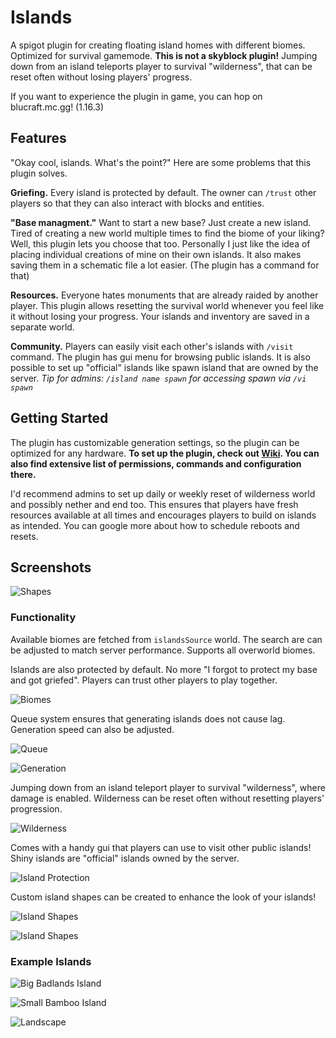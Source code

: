 # Islands
A spigot plugin for creating floating island homes with different biomes.
Optimized for survival gamemode. **This is not a skyblock plugin!**
Jumping down from an island teleports player to survival "wilderness", 
that can be reset often without losing players' progress.

If you want to experience the plugin in game, you can hop on blucraft.mc.gg! (1.16.3)

## Features
"Okay cool, islands. What's the point?" Here are some problems that this plugin solves.

**Griefing.**
Every island is protected by default.
The owner can `/trust` other players so that they can also interact with blocks and entities. 

**"Base managment."**
Want to start a new base? Just create a new island. Tired of creating a new world multiple times
to find the biome of your liking? Well, this plugin lets you choose that too. Personally I just
like the idea of placing individual creations of mine on their own islands.
It also makes saving them in a schematic file a lot easier. (The plugin has a command for that)

**Resources.**
Everyone hates monuments that are already raided by another player.
This plugin allows resetting the survival world whenever you feel like it without losing your progress.
Your islands and inventory are saved in a separate world. 

**Community.** Players can easily visit each other's islands with `/visit` command.
The plugin has gui menu for browsing public islands. It is also possible to set up
"official" islands like spawn island that are owned by the server.
*Tip for admins: `/island name spawn` for accessing spawn via `/vi spawn`*

## Getting Started

The plugin has customizable generation settings, so the plugin can be optimized for any hardware.
**To set up the plugin, check out [Wiki](https://github.com/aleksilassila/Islands/wiki).
You can also find extensive list of permissions, commands and configuration there.**

I'd recommend admins to set up daily or weekly reset of wilderness world and possibly nether and end too. 
This ensures that players have fresh resources available at all times and encourages players to build on islands as intended.
You can google more about how to schedule reboots and resets.

## Screenshots

![Shapes](screenshots/islandTypes/shapes_showcase.png?raw=true)

### Functionality
Available biomes are fetched from `islandsSource` world. 
The search are can be adjusted to match server performance.
Supports all overworld biomes.

Islands are also protected by default. No more "I forgot to protect my base and got griefed".
Players can trust other players to play together.

![Biomes](screenshots/functionality/biomes.png?raw=true)

Queue system ensures that generating islands does not cause lag.
Generation speed can also be adjusted.

![Queue](screenshots/functionality/queue.png?raw=true)

![Generation](screenshots/functionality/generation.png?raw=true)

Jumping down from an island teleport player to survival "wilderness",
where damage is enabled. Wilderness can be reset often without resetting players' progression.

![Wilderness](screenshots/functionality/wilderness.png?raw=true)

Comes with a handy gui that players can use to visit other public islands!
Shiny islands are "official" islands owned by the server.

![Island Protection](screenshots/functionality/visit_gui.png?raw=true)

Custom island shapes can be created to enhance the look of your islands!

![Island Shapes](screenshots/functionality/shapes.png?raw=true)

![Island Shapes](screenshots/islandTypes/shape_normal.png?raw=true)

### Example Islands

![Big Badlands Island](screenshots/islandTypes/badlands_big.png?raw=true)

![Small Bamboo Island](screenshots/islandTypes/bamboo_small.png?raw=true)

![Landscape](screenshots/islandTypes/landscape.png?raw=true)
